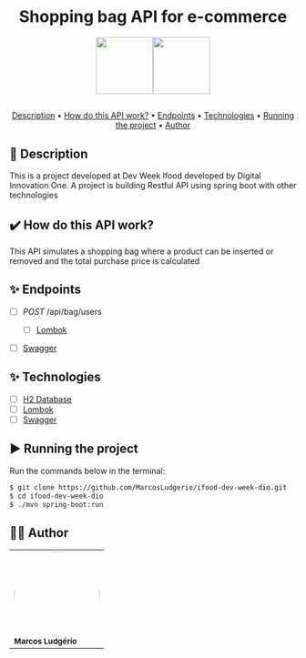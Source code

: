 <div style="display: flex; justify-content:center; align-items: center">
<h1>  Shopping bag API for e-commerce </h1>
</div>
<div align="center" style="display: flex; justify-content:center;">
            <img width="100" src="https://cdn.jsdelivr.net/gh/devicons/devicon/icons/spring/spring-original.svg" />
            <img width="100" src="https://cdn.jsdelivr.net/gh/devicons/devicon/icons/java/java-original-wordmark.svg" />
</div>

##

<p align="center">
 <a href="#desc">Description</a> •
 <a href="#features">How do this API work?</a> •
 <a href="#endpoints">Endpoints</a> • 
 <a href="#techs">Technologies</a> • 
 <a href="#executando">Running the project</a> • 
 <a href="#autor">Author</a>
</p>

<div id="desc"/>

## 📝 Description
This is a project developed at Dev Week Ifood developed by Digital Innovation One. A project is building Restful API using spring boot with other technologies

<div id="features" />

## ✔️ How do this API work?
This API simulates a shopping bag where a product can be inserted or removed and the total purchase price is calculated

<div id="endpoints"/>

## ✨ Endpoints

-   [ ] *POST* /api/bag/users
  -   [ ] [Lombok](https://projectlombok.org/)
-   [ ] [Swagger](https://swagger.io/)



<div id="techs"/>

## ✨ Technologies

-   [ ] [H2 Database](https://www.h2database.com/html/main.html)
-   [ ] [Lombok](https://projectlombok.org/)
-   [ ] [Swagger](https://swagger.io/)

<div id="executando" />

## ▶️ Running the project

Run the commands below in the terminal:

```sh
$ git clone https://github.com/MarcosLudgerio/ifood-dev-week-dio.git
$ cd ifood-dev-week-dio
$ ./mvn spring-boot:run
```

<div id="autor" />

## 👩‍💻 Author

<table>
   <tr>
     <td>
        <a href="https://github.com/MarcosLudgerio">
         <img style="border-radius: 50%;" src="https://avatars0.githubusercontent.com/u/43012976?s=460&u=1163c04d9f35b577063b3f6550ae520c4dd2f866&v=4" width="150" alt=""/>
        </a>
        <br/><sub><b>Marcos Ludgério</b></sub>
     </td>
   </tr>
</table>
